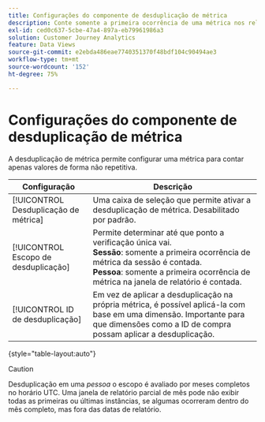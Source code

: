 ```yaml
---
title: Configurações do componente de desduplicação de métrica
description: Conte somente a primeira ocorrência de uma métrica nos relatórios.
exl-id: ced0c637-5cbe-47a4-897a-eb79961986a3
solution: Customer Journey Analytics
feature: Data Views
source-git-commit: e2ebda486eae7740351370f48bdf104c90494ae3
workflow-type: tm+mt
source-wordcount: '152'
ht-degree: 75%

---
```


# Configurações do componente de desduplicação de métrica

A desduplicação de métrica permite configurar uma métrica para contar apenas valores de forma não repetitiva.

| Configuração | Descrição |
| --- | --- |
| [!UICONTROL Desduplicação de métrica] | Uma caixa de seleção que permite ativar a desduplicação de métrica. Desabilitado por padrão. |
| [!UICONTROL Escopo de desduplicação] | Permite determinar até que ponto a verificação única vai.<br>**Sessão**: somente a primeira ocorrência de métrica da sessão é contada.<br>**Pessoa**: somente a primeira ocorrência de métrica na janela de relatório é contada. |
| [!UICONTROL ID de desduplicação] | Em vez de aplicar a desduplicação na própria métrica, é possível aplicá-la com base em uma dimensão. Importante para que dimensões como a ID de compra possam aplicar a desduplicação. |

{style=&quot;table-layout:auto&quot;}

>[!CAUTION]
>
>   Desduplicação em uma _pessoa_ o escopo é avaliado por meses completos no horário UTC. Uma janela de relatório parcial de mês pode não exibir todas as primeiras ou últimas instâncias, se algumas ocorreram dentro do mês completo, mas fora das datas de relatório.
